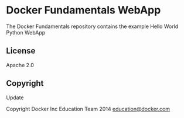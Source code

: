 Docker Fundamentals WebApp
==========================

The Docker Fundamentals repository contains the example Hello World Python WebApp

## License

Apache 2.0

## Copyright

Update

Copyright Docker Inc Education Team 2014 <education@docker.com>
